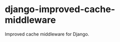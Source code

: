 django-improved-cache-middleware
================================

Improved cache middleware for Django.
